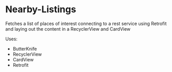 # Nearby-Listings
Fetches a list of places of interest connecting to a rest service using Retrofit and laying out the content in a RecyclerView  and CardView

Uses:
- ButterKnife
- RecyclerView
- CardView
- Retrofit

